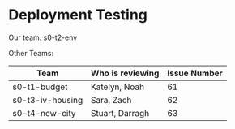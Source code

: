 # Deployment Testing

Our team: s0-t2-env

Other Teams:

| Team             | Who is reviewing | Issue Number |
| ---------------- | ---------------- | ------------ |
| s0-t1-budget     | Katelyn, Noah    | 61           |
| s0-t3-iv-housing | Sara, Zach       | 62           |
| s0-t4-new-city   | Stuart, Darragh  | 63           |
